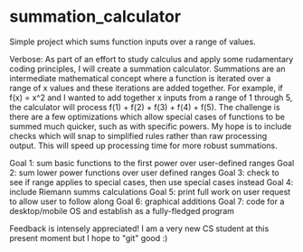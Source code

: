 # summation_calculator
Simple project which sums function inputs over a range of values.

Verbose:
As part of an effort to study calculus and apply some rudamentary coding principles, 
I will create a summation calculator. Summations are an intermediate mathematical 
concept where a function is iterated over a range of x values and these iterations 
are added together. For example, if f(x) = x^2 and I wanted to add together x inputs 
from a range of 1 through 5, the calculator will process 
f(1) + f(2) + f(3) + f(4) + f(5).
The challenge is there are a few optimizations which allow special cases of functions
to be summed much quicker, such as with specific powers. My hope is to include
checks which will snap to simplified rules rather than raw processing output. This
will speed up processing time for more robust summations.

Goal 1: sum basic functions to the first power over user-defined ranges
Goal 2: sum lower power functions over user defined ranges
Goal 3: check to see if range applies to special cases, then use special cases
instead
Goal 4: include Riemann summs calculations
Goal 5: print full work on user request to allow user to follow along
Goal 6: graphical additions
Goal 7: code for a desktop/mobile OS and establish as a fully-fledged program

Feedback is intensely appreciated! I am a very new CS student at this present
moment but I hope to "git" good :)
